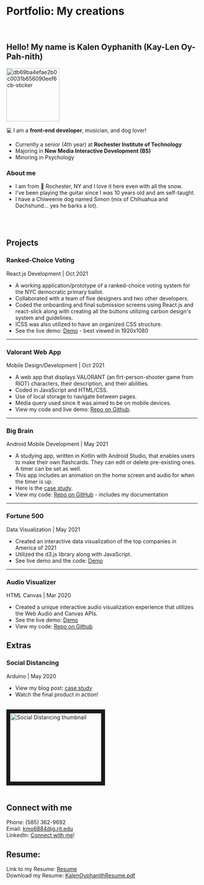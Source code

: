 # Portfolio: My creations

<br>

## Hello! My name is Kalen Oyphanith (Kay-Len Oy-Pah-nith)

<img width="140" alt="db69ba4efae2b0c0031b656090eef6cb-sticker" src="https://user-images.githubusercontent.com/54481648/141889323-150b51b5-3fc6-4844-ab6c-2720967ef728.png">

💻  I am a **front-end developer**, musician, and dog lover!

- Currently a senior (4th year) at **Rochester Institute of Technology**
- Majoring in **New Media Interactive Development (BS)**
- Minoring in Psychology

### About me
- I am from 📍 Rochester, NY and I love it here even with all the snow.
- I've been playing the guitar since I was 10 years old and am self-taught. 
- I have a Chiweenie dog named Simon (mix of Chihuahua and Dachshund... yes he barks a lot).

<br>
<br>

## Projects

### **Ranked-Choice Voting**
React.js Development | Oct 2021

- A working application/prototype of a ranked-choice voting system for the NYC democratic primary ballot.
- Collaborated with a team of five designers and two other developers.
- Coded the onboarding and final submission screens using React.js and react-slick along with creating all the buttons utilizing carbon design's system and guidelines. 
- ICSS was also utilized to have an organized CSS structure.
- See the live demo: [Demo][rcv] - best viewed in 1920x1080 

<hr>

### **Valorant Web App**
Mobile Design/Development | Oct 2021

- A web app that displays VALORANT (an firt-person-shooter game from RIOT) characters, their description, and their abilities.
- Coded in JavaScript and HTML/CSS.
- Use of local storage to navigate between pages.
- Media query used since it was aimed to be on mobile devices.
- View my code and live demo: [Repo on Github][valorantwebapp].

<hr>

### **Big Brain**
Android Mobile Development | May 2021

- A studying app, written in Kotlin with Android Studio, that enables users to make their own flashcards. They can edit or delete pre-existing ones. A timer can be set as well.
- This app includes an animation on the home screen and audio for when the timer is up.
- Here is the [case study][bigbrain].
- View my code: [Repo on GitHub][bigbraincode] - includes my documentation

<hr>

### **Fortune 500**
Data Visualization | May 2021

- Created an interactive data visualization of the top companies in America of 2021
- Utilized the d3.js library along with JavaScript.
- See live demo and the code: [Demo][fortune]

<hr>

### **Audio Visualizer**
HTML Canvas | Mar 2020

- Created a unique interactive audio visualization experience that utilizes the Web Audio and Canvas APIs.
- See the live demo: [Demo][audiovislive]
- View my code: [Repo on Github][audiovis]

## Extras
### **Social Distancing**
Arduino | May 2020

- View my blog post: [case study][socialdis]
- Watch the final product in action!
<br>
<a href="https://www.youtube.com/watch?v=0ekzd7p4OpE" target="_blank"><img src="http://i3.ytimg.com/vi/0ekzd7p4OpE/maxresdefault.jpg" 
alt="Social Distancing thumbnail" width="240" height="180" border="10" /></a>

<br>
<br>

## Connect with me
Phone: (585) 362-9692
<br>
Email: kmo6884@g.rit.edu
<br>
LinkedIn: [Connect with me][linkedin]!

## Resume:
Link to my Resume: [Resume][resumelink]
<br>
Download my Resume: [KalenOyphanithResume.pdf](https://github.com/kalenoyphanith/Kalen-Oyphanith-Portfolio/files/7542599/KalenOyphanithResume.pdf)

<br />
<br />

[linkedin]: https://www.linkedin.com/in/kalenoyphanith
[bigbrain]: https://docs.google.com/presentation/d/13K17s_97AfyLZiTc2omqva7LcB6KvNwScjGSTdEghuo/edit#slide=id.gd9b827b7db_0_101
[valorantwebapp]: https://github.com/kalenoyphanith/valorant-webapp
[audiovis]: https://github.com/kalenoyphanith/audio-visualizer
[audiovislive]: https://people.rit.edu/kmo6884/330/AudioVisualizer/
[bigbraincode]: https://github.com/kalenoyphanith/big-brain.git
[socialdis]: https://kmo6884.wordpress.com/2020/05/05/social-distancing-sensor/
[rcv]: https://g1-rcv01.herokuapp.com/
[fortune]: https://observablehq.com/d/4b7168c024728814
[resumelink]: https://people.rit.edu/kmo6884/works-of-art/KalenOyphanithResume.pdf
